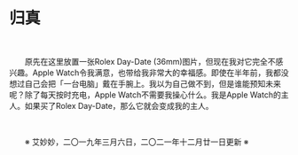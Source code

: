 # 归真

&emsp;&emsp;

&emsp;&emsp;原先在这里放置一张Rolex Day-Date (36mm)图片，但现在我对它完全不感兴趣。Apple Watch令我满意，也带给我非常大的幸福感。即使在半年前，我都没想过自己会把「一台电脑」戴在手腕上。我以为自己做不到，但是谁能预知未来呢？除了每天按时充电，Apple Watch不需要我操心什么。我是Apple Watch的主人。如果买了Rolex Day-Date，那么它就会变成我的主人。

&emsp;&emsp;

&emsp;&emsp;※ 艾妙妙，二〇一九年三月六日，二〇二一年十二月廿一日更新 ※